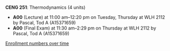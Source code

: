 **CENG 251**: Thermodynamics (4 units)

- **A00** (Lecture) at 11:00 am–12:20 pm on Tuesday, Thursday at WLH 2112 by Pascal, Tod A (A15371659)
- **A00** (Final Exam) at 11:30 am–2:29 pm on Thursday at WLH 2112 by Pascal, Tod A (A15371659)

[Enrollment numbers over time](./CENG251.tsv)
